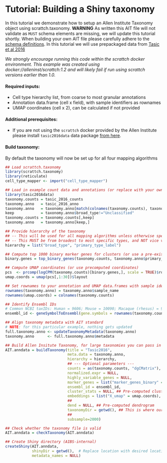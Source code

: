 # Tutorial: Building a Shiny taxonomy 

In this tutorial we demonstrate how to setup an Allen Institute Taxonomy object using scrattch.taxonomy. **WARNING** As written this AIT file will not validate as `MUST` schema elements are missing, we will update this tutorial shortly. When building your own AIT file please carefully adhere to the [schema definitions](https://github.com/AllenInstitute/AllenInstituteTaxonomy/tree/main/schema). In this tutorial we will use prepackaged data from [Tasic et al 2016](https://www.nature.com/articles/nn.4216)

*We strongly encourage running this code within the scrattch docker environment.  This example was created using docker://alleninst/scrattch:1.2 and will likely fail if run using scrattch versions earlier than 1.0.*

#### Required inputs:

* Cell type hierarchy list, from coarse to most granular annotations
* Annotation data.frame (cell x field), with sample identifiers as rownames
* UMAP coordinates (cell x 2), can be calculated if not provided

#### Additional prerequisites:

* If you are not using the `scrattch` docker provided by the Allen Institute please install `tasic2016data` data package [from here](https://github.com/AllenInstitute/tasic2016data/).

#### Build taxonomy:

By default the taxonomy will now be set up for all four mapping algorithms

```R
## Load scrattch.taxonomy
library(scrattch.taxonomy)
library(reticulate)
cell_type_mapper <- import("cell_type_mapper")

## Load in example count data and annotations (or replace with your own)
library(tasic2016data)
taxonomy.counts = tasic_2016_counts
taxonomy.anno   = tasic_2016_anno
taxonomy.anno   = taxonomy.anno[match(colnames(taxonomy.counts), taxonomy.anno$sample_name),]
keep            = taxonomy.anno$broad_type!="Unclassified"
taxonomy.counts = taxonomy.counts[,keep]
taxonomy.anno   = taxonomy.anno[keep,]

## Provide hierarchy of the taxonomy
## -- This will be used for all mapping algorithms unless otherwise specified
## -- This MUST be from broadest to most specific types, and NOT vice versa
hierarchy = list("broad_type", "primary_type_label")

## Compute top 1000 binary marker genes for clusters (or use a pre-existing vector)
binary.genes = top_binary_genes(taxonomy.counts, taxonomy.anno$primary_type_label, 1000)

## Compute UMAP coordinates (or use precomputed coordinates)
pcs  <- prcomp(logCPM(taxonomy.counts)[binary.genes,], scale = TRUE)$rotation
umap.coords = umap(pcs[,1:30])$layout

## Set rownames to your annotation and UMAP data.frames with sample identifiers (Required!)
rownames(taxonomy.anno) = taxonomy.anno$sample_name
rownames(umap.coords) = colnames(taxonomy.counts)

## Identify Ensembl IDs 
# Common NCBI taxIDs: Human = 9606; Mouse = 10090; Macaque (rhesus) = 9544; Marmoset = 9483
ensembl_id <- geneSymbolToEnsembl(gene.symbols = rownames(taxonomy.counts), ncbi.taxid = 10090)

## Align taxonomy metadata with AIT standard
# NOTE: for this particular example, nothing gets updated
full.taxonomy.anno <- updateTaxonomyMetadata(taxonomy.anno)
taxonomy.anno      <- full.taxonomy.anno$metadata

## Build Allen Insitute Taxonomy, for large taxonomies you can pass in tpm and cluster_stats if pre-computed.
AIT.anndata = buildTaxonomy(title = "Tasic2016",
                            meta.data = taxonomy.anno,
                            hierarchy = hierarchy,
                            ## --- Optional parameters ---
                            counts = as(taxonomy.counts, "dgCMatrix"),
                            normalized.expr = NULL,
                            highly_variable_genes = NULL,
                            marker_genes = list("marker_genes_binary" = binary.genes),
                            ensembl_id = ensembl_id,
                            cluster_stats = NULL, ## Pre-computed cluster stats
                            embeddings = list("X_umap" = umap.coords),
                            ##
                            dend = NULL, ## Pre-computed dendrogram
                            taxonomyDir = getwd(), ## This is where our taxonomy will be created
                            ##
                            subsample=2000)

## Check whether the taxonomy file is valid
AIT.anndata = checkTaxonomy(AIT.anndata)

## Create Shiny directory (AIBS-internal)
createShiny(AIT.anndata,
            shinyDir = getwd(),  # Replace location with desired location for shiny directory output
            metadata_names = NULL)
```

